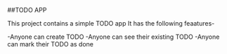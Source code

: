 ##TODO APP

This project contains a simple TODO app
It has the following feaatures-

-Anyone can create TODO
-Anyone can see their existing TODO
-Anyone can mark their TODO as done